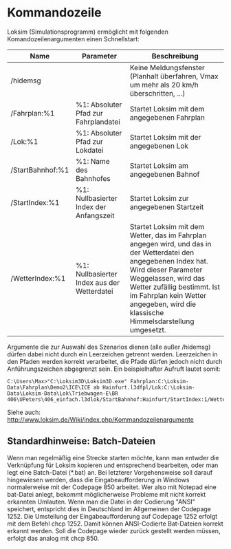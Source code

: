# Kommandozeile

Loksim (Simulationsprogramm) ermöglicht mit folgenden Komandozeilenargumenten einen Schnellstart:

| Name | Parameter | Beschreibung |
|------|-----------|--------------|
| /hidemsg | | Keine Meldungsfenster (Planhalt überfahren, Vmax um mehr als 20 km/h überschritten, ...) |
| /Fahrplan:%1 | %1: Absoluter Pfad zur Fahrplandatei | Startet Loksim mit dem angegebenen Fahrplan |
| /Lok:%1 | %1: Absoluter Pfad zur Lokdatei | Startet Loksim mit der angegebenen Lok |
| /StartBahnhof:%1 | %1: Name des Bahnhofes | Startet Loksim am angegebenen Bahnof |
| /StartIndex:%1 | %1: Nullbasierter Index der Anfangszeit | Startet Loksim zur angegebenen Startzeit |
| /WetterIndex:%1 | %1: Nullbasierter Index aus der Wetterdatei | Startet Loksim mit dem Wetter, das im Fahrplan angegen wird, und das in der Wetterdatei den angegebenen Index hat. Wird dieser Parameter Weggelassen, wird das Wetter zufällig bestimmt. Ist im Fahrplan kein Wetter angegeben, wird die klassische Himmelsdarstellung umgesetzt. 

Argumente die zur Auswahl des Szenarios dienen (alle außer /hidemsg) dürfen dabei nicht durch ein Leerzeichen getrennt werden. Leerzeichen in den Pfaden werden korrekt verarbeitet, die Pfade dürfen jedoch nicht durch Anführungszeichen abgegrenzt sein. Ein beispielhafter Aufruft lautet somit:

    C:\Users\Max>"C:\Loksim3D\Loksim3D.exe" Fahrplan:C:\Loksim-Data\Fahrplan\Demo2\ICE\ICE ab Hainfurt.l3dfpl/Lok:C:\Loksim-Data\Loksim-Data\Lok\Triebwagen-E\BR 406\UPeters\406_einfach.l3dlok/StartBahnhof:Hainfurt/StartIndex:1/WetterIndex:1

Siehe auch: http://www.loksim.de/Wiki/index.php/Kommandozeilenargumente

## Standardhinweise: Batch-Dateien

Wenn man regelmäßig eine Strecke starten möchte, kann man entwder die Verknüpfung für Loksim kopieren und entsprechend bearbeiten, oder man legt eine Batch-Datei (*.bat) an.
Bei letzterer Vorgehensweise soll darauf hingewiesen werden, dass die Eingabeaufforderung in Windows normalerweise mit der Codepage 850 arbeitet. Wer also mit Notepad eine bat-Datei anlegt, bekommt möglicherweise Probleme mit nicht korrekt erkannten Umlauten. Wenn man die Datei in der Codierung "ANSI" speichert, entspricht dies in Deutschland im Allgemeinen der Codepage 1252. Die Umstellung der Eingabeaufforderung auf Codepage 1252 erfolgt mit dem Befehl chcp 1252. Damit können ANSI-Codierte Bat-Dateien korrekt erkannt werden. Soll die Codepage wieder zurück gestellt werden müssen, erfolgt das analog mit chcp 850.
